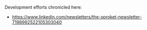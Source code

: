 Development efforts chronicled here:
- https://www.linkedin.com/newsletters/the-sproket-newsletter-7198992522105303040